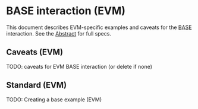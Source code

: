 # BASE interaction (EVM)

This document describes EVM-specific examples and caveats for the [BASE](../../abstract/interactions/base.md) interaction.  See the [Abstract](../../abstract/interactions/base.md) for full specs.

## Caveats (EVM)
TODO: caveats for EVM BASE interaction (or delete if none)

## Standard (EVM)

TODO: Creating a base example (EVM)